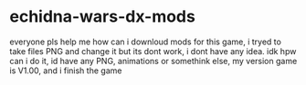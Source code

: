 # echidna-wars-dx-mods
everyone pls help me how can i downloud mods for this game, i tryed to take files PNG and change it but its dont work, i dont have any idea.
idk hpw can i do it, id have any PNG, animations or somethink else, my version game is V1.00, and i finish the game 
